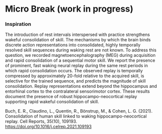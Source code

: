 # Micro Break (work in progress)

### Inspiration
The introduction of rest intervals interspersed with practice strengthens wakeful consolidation of skill. The mechanisms by which the brain binds discrete action representations into consolidated, highly temporally resolved skill sequences during waking rest are not known. To address this question, we recorded magnetoencephalography (MEG) during acquisition and rapid consolidation of a sequential motor skill. We report the presence of prominent, fast waking neural replay during the same rest periods in which rapid consolidation occurs. The observed replay is temporally compressed by approximately 20-fold relative to the acquired skill, is selective for the trained sequence, and predicts the magnitude of skill consolidation. Replay representations extend beyond the hippocampus and entorhinal cortex to the contralateral sensorimotor cortex. These results document the presence of robust hippocampo-neocortical replay supporting rapid wakeful consolidation of skill.

Buch, E. R., Claudino, L., Quentin, R., Bönstrup, M., & Cohen, L. G. (2021). Consolidation of human skill linked to waking hippocampo-neocortical replay. Cell Reports, 35(10), 109193. https://doi.org/10.1016/j.celrep.2021.109193